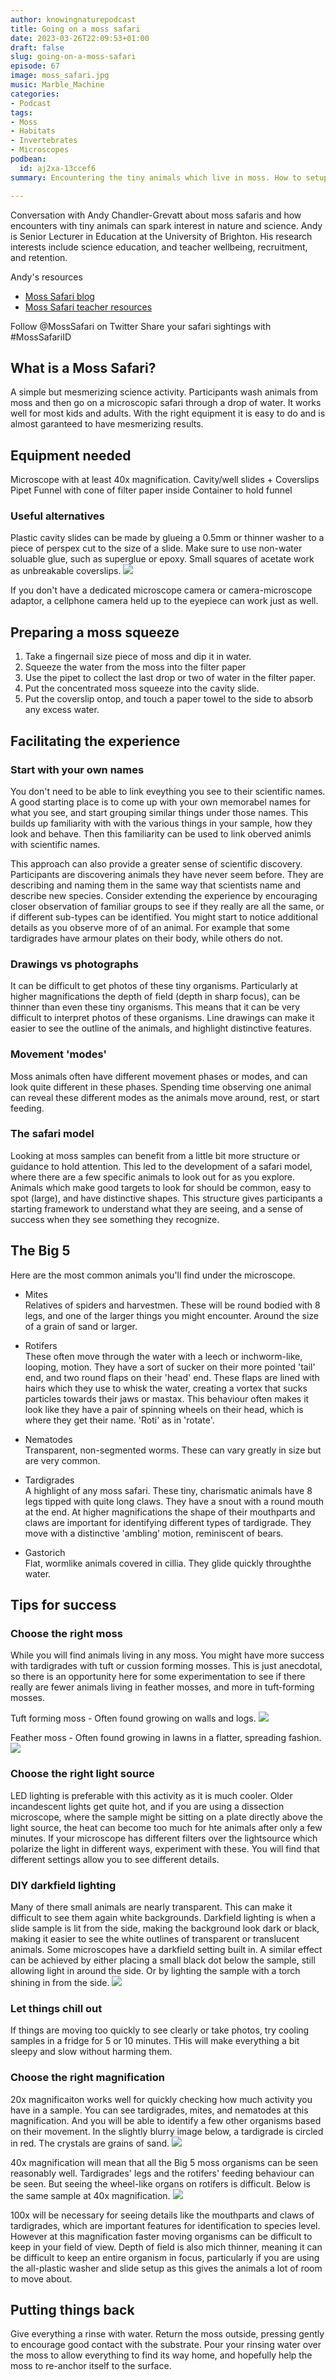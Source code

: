 ```yaml
---
author: knowingnaturepodcast
title: Going on a moss safari
date: 2023-03-26T22:09:53+01:00
draft: false
slug: going-on-a-moss-safari
episode: 67
image: moss_safari.jpg
music: Marble_Machine
categories:
- Podcast
tags:
- Moss
- Habitats
- Invertebrates
- Microscopes
podbean:
  id: aj2xa-13ccef6
summary: Encountering the tiny animals which live in moss. How to setup and facilitate a "Moss safari". Ideas for fostering a sense of scientific discovery.

---
```


Conversation with Andy Chandler-Grevatt about moss safaris and how encounters with tiny animals can spark interest in nature and science. Andy is Senior Lecturer in Education at the University of Brighton. His research interests include science education, and teacher wellbeing, recruitment, and retention.

Andy's resources
- [Moss Safari blog](https://mosssafari.wordpress.com/)
- [Moss Safari teacher resources](https://drive.google.com/drive/folders/1q65grSQbqu0Tcrf8UoomtpM3CodEzwx4)

Follow @MossSafari on Twitter
Share your safari sightings with #MossSafariID

## What is a Moss Safari?
A simple but mesmerizing science activity. Participants wash animals from moss and then go on a microscopic safari through a drop of water. It works well for most kids and adults. With the right equipment it is easy to do and is almost garanteed to have mesmerizing results.


## Equipment needed
Microscope with at least 40x magnification.
Cavity/well slides + Coverslips
Pipet
Funnel with cone of filter paper inside
Container to hold funnel

### Useful alternatives
Plastic cavity slides can be made by glueing a 0.5mm or thinner washer to a piece of perspex cut to the size of a slide. Make sure to use non-water soluable glue, such as superglue or epoxy. Small squares of acetate work as unbreakable coverslips.
![](plastic_slides.jpg)

If you don't have a dedicated microscope camera or camera-microscope adaptor, a cellphone camera held up to the eyepiece can work just as well.

## Preparing a moss squeeze
1. Take a fingernail size piece of moss and dip it in water.
2. Squeeze the water from the moss into the filter paper
3. Use the pipet to collect the last drop or two of water in the filter paper.
4. Put the concentrated moss squeeze into the cavity slide.
5. Put the coverslip ontop, and touch a paper towel to the side to absorb any excess water.

## Facilitating the experience

### Start with your own names
You don't need to be able to link eveything you see to their scientific names. A good starting place is to come up with your own memorabel names for what you see, and start grouping similar things under those names. This builds up familiarity with with the various things in your sample, how they look and behave. Then this familiarity can be used to link oberved animls with scientific names.

This approach can also provide a greater sense of scientific discovery. Participants are discovering animals they have never seem before. They are describing and naming them in the same way that scientists name and describe new species. Consider extending the experience by encouraging closer observation of familiar groups to see if they really are all the same, or if different sub-types can be identified. You might start to notice additional details as you observe more of of an animal. For example that some tardigrades have armour plates on their body, while others do not.

### Drawings vs photographs
It can be difficult to get photos of these tiny organisms. Particularly at higher magnifications the depth of field (depth in sharp focus), can be thinner than even these tiny organisms. This means that it can be very difficult to interpret photos of these organisms. Line drawings can make it easier to see the outline of the animals, and highlight distinctive features.

### Movement 'modes'
Moss animals often have different movement phases or modes, and can look quite different in these phases. Spending time observing one animal can reveal these different modes as the animals move around, rest, or start feeding.

### The safari model
Looking at moss samples can benefit from a little bit more structure or guidance to hold attention. This led to the development of a safari model, where there are a few specific animals to look out for as you explore. Animals which make good targets to look for should be common, easy to spot (large), and have distinctive shapes. This structure gives participants a starting framework to understand what they are seeing, and a sense of success when they see something they recognize.

## The Big 5

Here are the most common animals you'll find under the microscope.

- Mites\
  Relatives of spiders and harvestmen. These will be round bodied with 8 legs, and one of the larger things you might encounter. Around the size of a grain of sand or larger.

- Rotifers\
  These often move through the water with a leech or inchworm-like, looping, motion.  They have a sort of sucker on their more pointed 'tail' end, and two round flaps on their 'head' end. These flaps are lined with hairs which they use to whisk the water, creating a vortex that sucks particles towards their jaws or mastax. This behaviour often makes it look like they have a pair of spinning wheels on their head, which is where they get their name. 'Roti' as in 'rotate'.

- Nematodes\
  Transparent, non-segmented worms. These can vary greatly in size but are very common.

- Tardigrades\
  A highlight of any moss safari. These tiny, charismatic animals have 8 legs tipped with quite long claws. They have a snout with a round mouth at the end. At higher magnifications the shape of their mouthparts and claws are important for identifying different types of tardigrade. They move with a distinctive 'ambling' motion, reminiscent of bears.

- Gastorich\
  Flat, wormlike animals covered in cillia. They glide quickly throughthe water.


## Tips for success

### Choose the right moss
While you will find animals living in any moss. You might have more success with tardigrades with tuft or cussion forming mosses. This is just anecdotal, so there is an opportunity here for some experimentation to see if there really are fewer animals living in feather mosses, and more in tuft-forming mosses.

Tuft forming moss - Often found growing on walls and logs.
![](moss_tuft.jpg)

Feather moss - Often found growing in lawns in a flatter, spreading fashion.
![](moss_feathery.jpg)

### Choose the right light source
LED lighting is preferable with this activity as it is much cooler. Older incandescent lights get quite hot, and if you are using a dissection microscope, where the sample might be sitting on a plate directly above the light source, the heat can become too much for hte animals after only a few minutes. If your microscope has different filters over the lightsource which polarize the light in different ways, experiment with these. You will find that different settings allow you to see different details.

### DIY darkfield lighting
Many of there small animals are nearly transparent. This can make it difficult to see them again white backgrounds. Darkfield lighting is when a slide sample is lit from the side, making the background look dark or black, making it easier to see the white outlines of transparent or translucent animals. Some microscopes have a darkfield setting built in. A similar effect can be achieved by either placing a small black dot below the sample, still allowing light in around the side. Or by lighting the sample with a torch shining in from the side.
![](diy_dark_field.jpg)

### Let things chill out
If things are moving too quickly to see clearly or take photos, try cooling samples in a fridge for 5 or 10 minutes. THis will make everything a bit sleepy and slow without harming them.

### Choose the right magnification
20x magnificaiton works well for quickly checking how much activity you have in a sample. You can see tardigrades, mites, and nematodes at this magnification. And you will be able to identify a few other organisms based on their movement. In the slightly blurry image below, a tardigrade is circled in red. The crystals are grains of sand.
![](tardi_20x.jpg)

40x magnification will mean that all the Big 5 moss organisms can be seen reasonably well. Tardigrades' legs and the rotifers' feeding behaviour can be seen. But seeing the wheel-like organs on rotifers is difficult. Below is the same sample at 40x magnification.
![](tardi_40x.jpg)

100x will be necessary for seeing details like the mouthparts and claws of tardigrades, which are important features for identification to species level. However at this magnification faster moving organisms can be difficult to keep in your field of view. Depth of field is also mich thinner, meaning it can be difficult to keep an entire organism in focus, particularly if you are using the all-plastic washer and slide setup as this gives the animals a lot of room to move about.


## Putting things back
Give everything a rinse with water. Return the moss outside, pressing gently to encourage good contact with the substrate. Pour your rinsing water over the moss to allow everything to find its way home, and hopefully help the moss to re-anchor itself to the surface.

